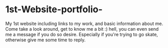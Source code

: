 # 1st-Website-portfolio-
My 1st website including links to my work, and basic information about me.
Come take a look around, get to know me a bit :) hell, you can even send me a message if you do so desire.
Especially if you're trying to go skate, otherwise give me some time to reply. 
